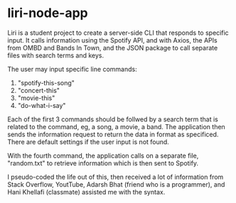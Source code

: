 # liri-node-app
Liri is a student project to create a server-side CLI that responds to specific input. It calls information using the Spotify API, and with Axios, the APIs from OMBD and Bands In Town, and the JSON package to call separate files with search terms and keys.

The user may input specific line commands:
1. "spotify-this-song"
2. "concert-this"
3. "movie-this"
4. "do-what-i-say"

Each of the first 3 commands should be follwed by a search term that is related to the command, eg, a song, a movie, a band. The application then sends the information request to return the data in format as specificed. There are default settings if the user input is not found.

With the fourth command, the application calls on a separate file, "random.txt" to retrieve information which is then sent to Spotify.

I pseudo-coded the life out of this, then received a lot of information from Stack Overflow, YoutTube, Adarsh Bhat (friend who is a programmer), and Hani Khellafi (classmate) assisted me with the syntax.

